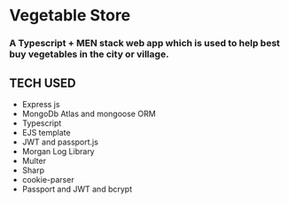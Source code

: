 <div style={{textAlign: "center"}}>
<h1>
  Vegetable Store
 </h1>
 <h3>
  A Typescript + MEN stack web app which is used to help best buy vegetables in the city or village.
 </h3>
</div>

<h2>
  TECH USED
</h2>

<ul>
  <li>Express js</li>
  <li>MongoDb Atlas and mongoose ORM</li>
  <li>Typescript</li>
  <li>EJS template</li>
  <li>JWT and passport.js</li>
  <li>Morgan Log Library</li>
  <li>Multer</li>
  <li>Sharp</li>
  <li>cookie-parser</li>
  <li>Passport and JWT and bcrypt</li>
</ul>
